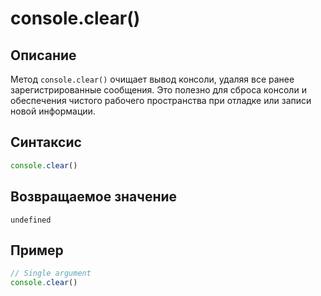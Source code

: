# console.clear()

## Описание
Метод `console.clear()` очищает вывод консоли, удаляя все ранее зарегистрированные сообщения. Это полезно для сброса консоли и обеспечения чистого рабочего пространства при отладке или записи новой информации.

## Синтаксис
``` javascript
console.clear()
```

## Возвращаемое значение
`undefined`

## Пример
``` javascript linenums="1"
// Single argument
console.clear()
